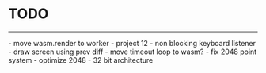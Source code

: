 # TODO
<hr>
- move wasm.render to worker
- project 12
- non blocking keyboard listener
- draw screen using prev diff
- move timeout loop to wasm?
- fix 2048 point system
- optimize 2048
- 32 bit architecture